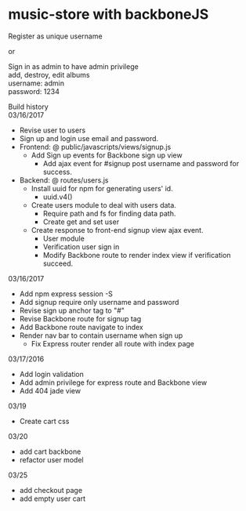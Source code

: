 # music-store with backboneJS
Register as unique username  

or

Sign in as admin to have admin privilege  
add, destroy, edit albums  
username: admin  
password:  1234  

Build history  
03/16/2017  
*	Revise user to users
*	Sign up and login use email and password.
*	Frontend: @ public/javascripts/views/signup.js
	*	Add Sign up events for Backbone sign up view
		*	Add ajax event for #signup post username and password for success.
*	Backend: @ routes/users.js
	*	Install uuid for npm for generating users' id.
		*	uuid.v4()
	*	Create users module to deal with users data.
		*	Require path and fs for finding data path.
		*	Create get and set user
	*	Create response to front-end signup view ajax event.
		*	User module
		*	Verification user sign in
		*	Modify Backbone route to render index view if verification succeed.  

03/16/2017  
*	Add npm express session -S
*	Add signup require only username and password
*	Revise sign up anchor tag to "#"
*	Revise Backbone route for signup tag
*	Add Backbone route navigate to index
*	Render nav bar to contain username when sign up
	*	Fix Express router render all route with index page  

03/17/2016  
*	Add login validation
*	Add admin privilege for express route and Backbone view
*	Add 404 jade view  

03/19  
*	Create cart css

03/20  
*	add cart backbone
*	refactor user model

03/25
*	add checkout page
*	add empty user cart
